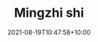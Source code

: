 ---
date: "2021-08-19T10:47:58+10:00"
draft: false
image: images/team/mingzhi.jpeg
site: https://www.linkedin.com/in/mingzhe-shi-0a22451b9/
title: Mingzhi shi
weight: 5
---